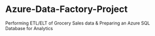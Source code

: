 # Azure-Data-Factory-Project
Performing ETL/ELT of Grocery Sales data &amp; Preparing an Azure SQL Database for Analytics
